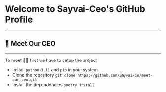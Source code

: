 # Welcome to Sayvai-Ceo's GitHub Profile

---

## 👋 Meet Our CEO

---

To meet 🧑‍💻 first we have to setup the project

- Install `python-3.11` and `pip` in your system
- Clone the repository `git clone https://github.com/Sayvai-io/meet-our-ceo.git`
- Install the dependencies `poetry install`
